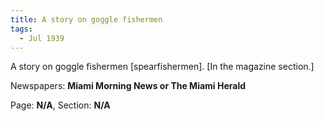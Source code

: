```yaml
---  
title: A story on goggle fishermen  
tags:  
  - Jul 1939  
---  
```

  
A story on goggle fishermen [spearfishermen]. [In the magazine section.]  
  
Newspapers: **Miami Morning News or The Miami Herald**  
  
Page: **N/A**, Section: **N/A** 

